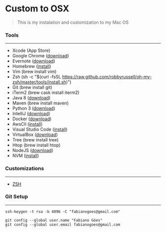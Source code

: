 # Custom to OSX

> This is my instalation and customization to my Mac OS

### Tools
---------

* Xcode (App Store)
* Google Chrome ([download](https://www.google.com/intl/pt-BR/chrome/))
* Evernote ([download](https://evernote.com/intl/pt-br/download))
* Homebrew ([install](http://osxdaily.com/2018/03/07/how-install-homebrew-mac-os/))
* Vim (brew install vim)
* Zsh (sh -c "$(curl -fsSL https://raw.github.com/robbyrussell/oh-my-zsh/master/tools/install.sh)")
* Git (brew install git)
* iTerm2 (brew cask install iterm2)
* Java 8 ([download](https://www.oracle.com/technetwork/pt/java/javase/downloads/jdk8-downloads-2133151.html))
* Maven (brew install maven)
* Python 3 ([download](https://www.python.org/downloads/release/python-361/))
* IntelliJ ([download](https://www.jetbrains.com/idea/download/))
* Docker ([download](https://docs.docker.com/docker-for-mac/install))
* AwsCli ([install](https://aws.amazon.com/pt/cli/))
* Visual Studio Code ([install](https://www.code2bits.com/how-to-install-visual-studio-code-on-macos-using-homebrew/))
* VirtualBox ([download](https://www.oracle.com/technetwork/server-storage/virtualbox/downloads/index.html))
* Tree (brew install tree)
* Htop (brew install htop)
* NodeJS ([download](https://nodejs.org/en/download/))
* NVM ([install](http://dev.topheman.com/install-nvm-with-homebrew-to-use-multiple-versions-of-node-and-iojs-easily/))


### Customizations
------------------

- [ZSH](zsh/README.md)


### Git Setup
-------------

```
ssh-keygen -t rsa -b 4096 -C "fabianogoes@gmail.com"

git config --global user.name "Fabiano Góes"
git config --global user.email fabianogoes@gmail.com
```

